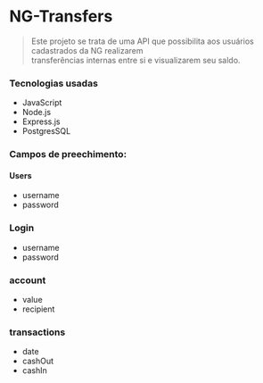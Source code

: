 # NG-Transfers
> Este projeto se trata de uma API que possibilita aos usuários cadastrados da NG realizarem <br>transferências internas entre si e visualizarem seu saldo.

### Tecnologias usadas

+ JavaScript
+ Node.js
+ Express.js
+ PostgresSQL

### Campos de preechimento:
#### Users
* username
* password

### Login
* username
* password

### account
* value
* recipient

### transactions
* date
* cashOut
* cashIn

